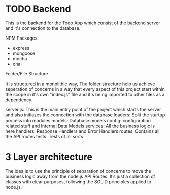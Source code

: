 # TODO Backend
This is the backend for the Todo App which consist of the backend server and it's connection to the database.

NPM Packages: 
- express
- mongoose
- mocha 
- chai

Folder/File Structure

It is structured in a monolithic way, The folder structure help us achieve seperation of concerns in a way that every aspect of this project start within the scope in it's own "index.js" file and it's being imported to other files as a dependency.

server.js: This is the main entry point of the project which starts the server and also initiazes the connection with the database
loaders: Split the startup process into modules
models: Database models
config: configuration related stuff and Internal Data Models
services: All the business logic is here
handlers: Response Handlers and Error Handlers
routes: Contains all the API routes
tests: Tests of all sorts

# 3 Layer architecture
The idea is to use the principle of separation of concerns to move the business logic away from the node.js API Routes. It’s just a collection of classes with clear purposes, following the SOLID principles applied to node.js.
